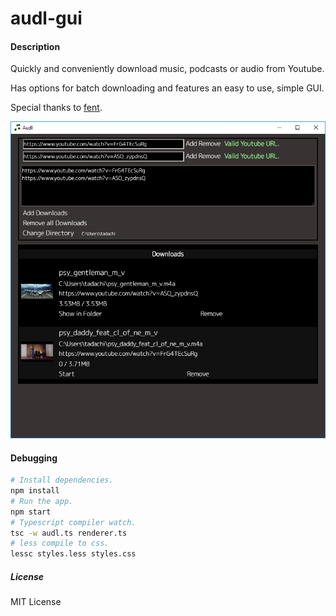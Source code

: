 audl-gui
=========

#### Description

Quickly and conveniently download music, podcasts or audio from Youtube.

Has options for batch downloading and features an easy to use, simple GUI.

Special thanks to [fent](https://github.com/fent/node-ytdl).

![Screenshot](screenshot-01.png)

#### Debugging

```bash
# Install dependencies.
npm install
# Run the app.
npm start
# Typescript compiler watch.
tsc -w audl.ts renderer.ts
# less compile to css.
lessc styles.less styles.css
```

##### License

MIT License
